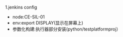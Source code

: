 1.jenkins config
- node:CE-SIL-01
- env:export DISPLAY(显示在屏幕上)
- 参数化构建:执行器部分安装(python/testplatformproj）
